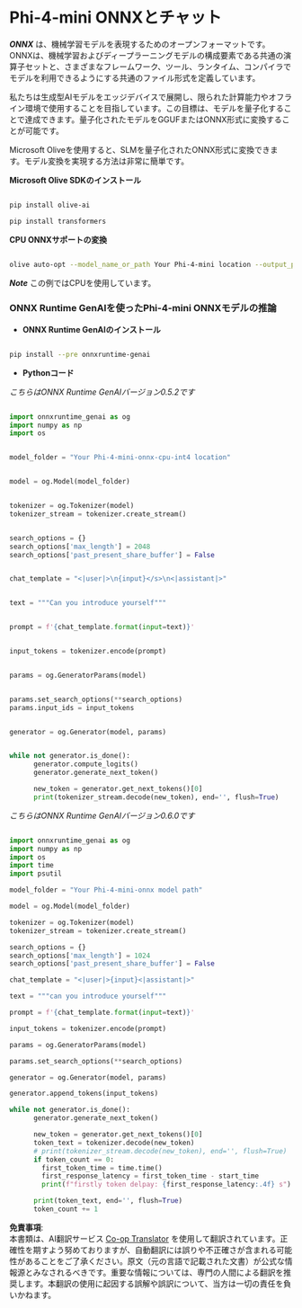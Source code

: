 <!--
CO_OP_TRANSLATOR_METADATA:
{
  "original_hash": "17451c69069b49f37a5395131a61ee52",
  "translation_date": "2025-04-04T12:47:28+00:00",
  "source_file": "md\\02.Application\\01.TextAndChat\\Phi4\\ChatWithPhi4ONNX\\README.md",
  "language_code": "ja"
}
-->
# **Phi-4-mini ONNXとチャット**

***ONNX*** は、機械学習モデルを表現するためのオープンフォーマットです。ONNXは、機械学習およびディープラーニングモデルの構成要素である共通の演算子セットと、さまざまなフレームワーク、ツール、ランタイム、コンパイラでモデルを利用できるようにする共通のファイル形式を定義しています。

私たちは生成型AIモデルをエッジデバイスで展開し、限られた計算能力やオフライン環境で使用することを目指しています。この目標は、モデルを量子化することで達成できます。量子化されたモデルをGGUFまたはONNX形式に変換することが可能です。

Microsoft Oliveを使用すると、SLMを量子化されたONNX形式に変換できます。モデル変換を実現する方法は非常に簡単です。

**Microsoft Olive SDKのインストール**

```bash

pip install olive-ai

pip install transformers

```

**CPU ONNXサポートの変換**

```bash

olive auto-opt --model_name_or_path Your Phi-4-mini location --output_path Your onnx ouput location --device cpu --provider CPUExecutionProvider --precision int4 --use_model_builder --log_level 1

```

***Note*** この例ではCPUを使用しています。

### **ONNX Runtime GenAIを使ったPhi-4-mini ONNXモデルの推論**

- **ONNX Runtime GenAIのインストール**

```bash

pip install --pre onnxruntime-genai

```

- **Pythonコード**

*こちらはONNX Runtime GenAIバージョン0.5.2です*

```python

import onnxruntime_genai as og
import numpy as np
import os


model_folder = "Your Phi-4-mini-onnx-cpu-int4 location"


model = og.Model(model_folder)


tokenizer = og.Tokenizer(model)
tokenizer_stream = tokenizer.create_stream()


search_options = {}
search_options['max_length'] = 2048
search_options['past_present_share_buffer'] = False


chat_template = "<|user|>\n{input}</s>\n<|assistant|>"


text = """Can you introduce yourself"""


prompt = f'{chat_template.format(input=text)}'


input_tokens = tokenizer.encode(prompt)


params = og.GeneratorParams(model)


params.set_search_options(**search_options)
params.input_ids = input_tokens


generator = og.Generator(model, params)


while not generator.is_done():
      generator.compute_logits()
      generator.generate_next_token()

      new_token = generator.get_next_tokens()[0]
      print(tokenizer_stream.decode(new_token), end='', flush=True)

```

*こちらはONNX Runtime GenAIバージョン0.6.0です*

```python

import onnxruntime_genai as og
import numpy as np
import os
import time
import psutil

model_folder = "Your Phi-4-mini-onnx model path"

model = og.Model(model_folder)

tokenizer = og.Tokenizer(model)
tokenizer_stream = tokenizer.create_stream()

search_options = {}
search_options['max_length'] = 1024
search_options['past_present_share_buffer'] = False

chat_template = "<|user|>{input}<|assistant|>"

text = """can you introduce yourself"""

prompt = f'{chat_template.format(input=text)}'

input_tokens = tokenizer.encode(prompt)

params = og.GeneratorParams(model)

params.set_search_options(**search_options)

generator = og.Generator(model, params)

generator.append_tokens(input_tokens)

while not generator.is_done():
      generator.generate_next_token()

      new_token = generator.get_next_tokens()[0]
      token_text = tokenizer.decode(new_token)
      # print(tokenizer_stream.decode(new_token), end='', flush=True)
      if token_count == 0:
        first_token_time = time.time()
        first_response_latency = first_token_time - start_time
        print(f"firstly token delpay: {first_response_latency:.4f} s")

      print(token_text, end='', flush=True)
      token_count += 1

```

**免責事項**:  
本書類は、AI翻訳サービス [Co-op Translator](https://github.com/Azure/co-op-translator) を使用して翻訳されています。正確性を期すよう努めておりますが、自動翻訳には誤りや不正確さが含まれる可能性があることをご了承ください。原文（元の言語で記載された文書）が公式な情報源とみなされるべきです。重要な情報については、専門の人間による翻訳を推奨します。本翻訳の使用に起因する誤解や誤訳について、当方は一切の責任を負いかねます。